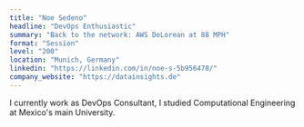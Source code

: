 ```yaml
---
title: "Noe Sedeno"
headline: "DevOps Enthusiastic"
summary: "Back to the network: AWS DeLorean at 88 MPH"
format: "Session"
level: "200"
location: "Munich, Germany"
linkedin: "https://linkedin.com/in/noe-s-5b956478/"
company_website: "https://datainsights.de"
---
```


I currently work as DevOps Consultant, I studied Computational Engineering at Mexico's main University.
